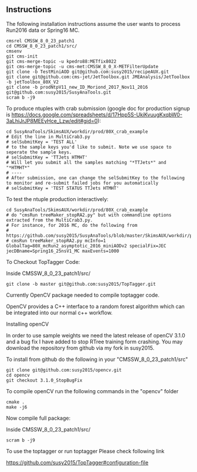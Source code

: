 ## Instructions

The following installation instructions assume the user wants to process Run2016 data or Spring16 MC.

```
cmsrel CMSSW_8_0_23_patch1
cd CMSSW_8_0_23_patch1/src/
cmsenv
git cms-init
git cms-merge-topic -u kpedro88:METfix8022
git cms-merge-topic -u cms-met:CMSSW_8_0_X-METFilterUpdate
git clone -b TestMiniAOD git@github.com:susy2015/recipeAUX.git
git clone git@github.com:cms-jet/JetToolbox.git JMEAnalysis/JetToolbox -b jetToolbox_80X_V2
git clone -b prodNtpV11_new_ID_Moriond_2017_Nov11_2016 git@github.com:susy2015/SusyAnaTools.git
scram b -j9
```

To produce ntuples with crab submission (google doc for production signup is https://docs.google.com/spreadsheets/d/17Hpp5S-UkiKvuugKxqbW0-3aLhiJrJP8MEEyHce_Lzw/edit#gid=0):
```
cd SusyAnaTools/SkimsAUX/workdir/prod/80X_crab_example
# Edit the line in MultiCrab3.py
# selSubmitKey = 'TEST ALL'
# to the sample keys you'd like to submit. Note we use space to seperate the sample keys.
# selSubmitKey = 'TTJets HTMHT'
# Will let you submit all the samples matching "*TTJets*" and "*HTMHT*"
# ----
# After submission, one can change the selSubmitKey to the following to monitor and re-submit failed jobs for you automatically
# selSubmitKey = 'TEST STATUS TTJets HTMHT'
```

To test the ntuple production interactively:
```
cd SusyAnaTools/SkimsAUX/workdir/prod/80X_crab_example
# do "cmsRun treeMaker_stopRA2.py" but with commandline options extracted from the MultiCrab3.py.
# For instance, for 2016 MC, do the following from
# https://github.com/susy2015/SusyAnaTools/blob/master/SkimsAUX/workdir/prod/80X_crab_example/MultiCrab3.py#L271:
# cmsRun treeMaker_stopRA2.py mcInfo=1 GlobalTag=80X_mcRun2_asymptotic_2016_miniAODv2 specialFix=JEC jecDBname=Spring16_25nsV1_MC maxEvents=1000
```

To Checkout TopTagger Code:

Inside CMSSW_8_0_23_patch1/src/
```
git clone -b master git@github.com:susy2015/TopTagger.git
```
Currently OpenCV package needed to compile toptagger code.

OpenCV provides a C++ interface to a random forest algorithm which can be integrated into our normal c++ workflow.

Installing openCV

In order to use sample weights we need the latest release of openCV 3.1.0 and a bug fix I have added to stop RTree training form crashing.  You may download the repository from github via my fork in susy2015.

To install from github do the following in your "CMSSW_8_0_23_patch1/src"

```
git clone git@github.com:susy2015/opencv.git
cd opencv
git checkout 3.1.0_StopBugFix
```

To compile openCV run the following commands in the "opencv" folder

```
cmake .
make -j6
```
Now compile full package:

Inside CMSSW_8_0_23_patch1/src/
```
scram b -j9
```

To use the toptagger or run toptagger Please check following link

https://github.com/susy2015/TopTagger#configuration-file
